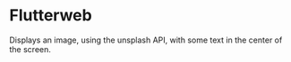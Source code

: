 # Flutterweb
Displays an image, using the unsplash API, with some text in the center of the screen.
